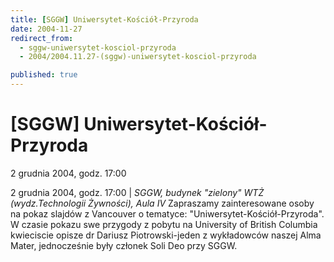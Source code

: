 ```yaml
---
title: [SGGW] Uniwersytet-Kościół-Przyroda
date: 2004-11-27
redirect_from: 
  - sggw-uniwersytet-kosciol-przyroda
  - 2004/2004.11.27-(sggw)-uniwersytet-kosciol-przyroda

published: true
---
```




# [SGGW] Uniwersytet-Kościół-Przyroda

<time>2 grudnia 2004, godz. 17:00</time>

2 grudnia 2004, godz. 17:00 | *SGGW, budynek "zielony" WTŻ (wydz.Technologii Żywności), Aula IV*
Zapraszamy zainteresowane osoby na pokaz slajdów z Vancouver o tematyce: "Uniwersytet-Kościół-Przyroda". W czasie pokazu swe przygody z pobytu na University of British Columbia kwieciscie opisze dr Dariusz Piotrowski-jeden z wykładowców naszej Alma Mater, jednocześnie były członek Soli Deo przy SGGW.

<!--CONTENT FROM OLD SERVER (jos before 2013): 2 grudnia 2004, godz. 17:00 | *SGGW, budynek "zielony" WTŻ (wydz.Technologii Żywności), Aula IV*
Zapraszamy zainteresowane osoby na pokaz slajdów z Vancouver o tematyce: "Uniwersytet-Kościół-Przyroda". W czasie pokazu swe przygody z pobytu na University of British Columbia kwieciscie opisze dr Dariusz Piotrowski-jeden z wykładowców naszej Alma Mater, jednocześnie były członek Soli Deo przy SGGW. 
-->

<!--{{json:{"created_date":"2004-11-27 17:18:04","publish_down":"0000-00-00 00:00:00","id":"187"}}}-->